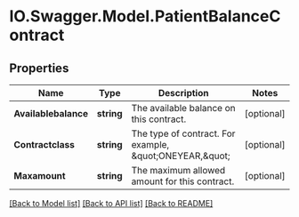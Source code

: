 # IO.Swagger.Model.PatientBalanceContract
## Properties

Name | Type | Description | Notes
------------ | ------------- | ------------- | -------------
**Availablebalance** | **string** | The available balance on this contract. | [optional] 
**Contractclass** | **string** | The type of contract. For example, \&quot;ONEYEAR,\&quot; | [optional] 
**Maxamount** | **string** | The maximum allowed amount for this contract. | [optional] 

[[Back to Model list]](../README.md#documentation-for-models) [[Back to API list]](../README.md#documentation-for-api-endpoints) [[Back to README]](../README.md)

